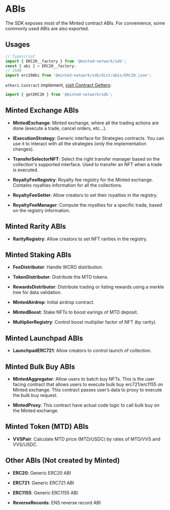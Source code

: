 # ABIs

The SDK exposes most of the Minted contract ABIs. For convenience, some commonly used ABIs are also exported.

## Usages

```ts
// Typescript
import { ERC20__factory } from '@minted-network/sdk';
const { abi } = ERC20__factory;
// JSON
import erc20Abi from '@minted-network/sdk/dist/abis/ERC20.json';
```

`ethers.Contract` implement, [visit Contract Getters](./contracts.md):

```ts
import { getERC20 } from '@minted-network/sdk';
```

<!-- :octocat: [Contracts source code(WIP)](https://github.com/minted-network/)

:book: [Extended documentation(WIP)](). -->

## Minted Exchange ABIs

- **MintedExchange**: Minted exchange, where all the trading actions are done (execute a trade, cancel orders, etc...).

- **IExecutionStrategy**: Generic interface for Strategies contracts. You can use it to interact with all the strategies (only the implementation changes).

- **TransferSelectorNFT**: Select the right transfer manager based on the collection's supported interface. Used to transfer an NFT when a trade is executed.

- **RoyaltyFeeRegistry**: Royalty fee registry for the Minted exchange. Contains royalties information for all the collections.

- **RoyaltyFeeSetter**: Allow creators to set their royalties in the registry.

- **RoyaltyFeeManager**: Compute the royalties for a specific trade, based on the registry information.

## Minted Rarity ABIs

- **RarityRegistry**: Allow creators to set NFT rarities in the registry.

## Minted Staking ABIs

- **FeeDistributor**: Handle WCRO distribution.

- **TokenDistributor**: Distribute the MTD tokens.

- **RewardsDistributor**: Distribute trading or listing rewards using a merkle tree for data validation.

- **MintedAirdrop**: Initial airdrop contract.

- **MintedBoost**: Stake NFTs to boost earings of MTD deposit.

- **MultiplierRegistry**: Control boost multiplier factor of NFT (by rarity).

## Minted Launchpad ABIs

- **LaunchpadERC721**: Allow creators to control launch of collection.

## Minted Bulk Buy ABIs

- **MintedAggregator**: Allow users to batch buy NFTs. This is the user facing contract that allows users to execute bulk buy erc721/erc1155 on Minted exchange. This contract passes user’s data to proxy to execute the bulk buy request.

- **MintedProxy**: This contract have actual code logic to call bulk buy on the Minted exchange.

## Minted Token (MTD) ABIs

- **VVSPair**: Calculate MTD price (MTD/USDC) by rates of MTD/VVS and VVS/USDC.

## Other ABIs (Not created by Minted)

- **ERC20**: Generic ERC20 ABI

- **ERC721**: Generic ERC721 ABI

- **ERC1155**: Generic ERC1155 ABI

- **ReverseRecords**: ENS reverse record ABI
